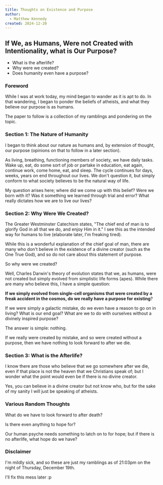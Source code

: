```yaml
---
title: Thoughts on Existence and Purpose
author:
  - Matthew Kennedy
created: 2024-12-20
---
```



## If We, as Humans, Were not Created with Intentionality, what is Our Purpose?

- What is the afterlife?
- Why were we created?
- Does humanity even have a purpose?

### Foreword

While I was at work today, my mind began to wander as it is apt to do. In that wandering, I began to ponder the beliefs of atheists, and what they believe our purpose is as humans. 

The paper to follow is a collection of my ramblings and pondering on the topic. 


### Section 1: The Nature of Humanity

I began to think about our nature as humans and, by extension of thought, our purpose (opinions on that to follow in a later section). 

As living, breathing, functioning members of society, we have daily tasks. Wake up, eat, do some sort of job or partake in education, eat again, continue work, come home, eat, and sleep. The cycle continues for days, weeks, years on end throughout our lives. We don't question it, but simply conform to what society believes to be the natural way of life. 

My question arises here; where did we come up with this belief? Were we born with it? Was it something we learned through trial and error? What really dictates how we are to live our lives?


### Section 2: Why Were We Created?

The Greater Westminster Catechism states, "The chief end of man is to glorify God in all that we do, and enjoy Him in it." I see this as the intended way for humans to live (elaborate later, I'm freaking tired).

While this is a wonderful explanation of the chief goal of man, there are many who don't believe in the existence of a divine creator (such as the One True God), and so do not care about this statement of purpose. 

So why were we created?

Well, Charles Darwin's theory of evolution states that we, as humans, were not created but simply evolved from simplistic life forms (apes). While there are many who believe this, I have a simple question:

**If we simply evolved from single-cell organisms that were created by a freak accident in the cosmos, do we really have a purpose for existing**?

If we were simply a galactic mistake, do we even have a reason to go on in living? What is our end goal? What are we to do with ourselves without a divinely inspired purpose?

The answer is simple: nothing.

If we really were created by mistake, and so were created without a purpose, then we have nothing to look forward to after we die. 

### Section 3: What is the Afterlife?

I know there are those who believe that we go somewhere after we die, even if that place is not the heaven that we Christians speak of; but I wonder what the point would even be if there is no divine creator. 

Yes, you can believe in a divine creator but not know who, but for the sake of my sanity I will just be speaking of atheists. 



### Various Random Thoughts

What do we have to look forward to after death?

Is there even anything to hope for?

Our human psyche needs something to latch on to for hope; but if there is no afterlife, what hope do we have?


### Disclaimer

I'm mildly sick, and so these are just my ramblings as of 21:03pm on the night of Thursday, December 19th. 

I'll fix this mess later :p